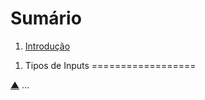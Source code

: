<a name="summary" id="summary"></a>
Sumário
=======

1. [Introdução](#intro)


<a name="intro" id="intro"></a>
1. Tipos de Inputs
==================

[▲](#summary) … 

